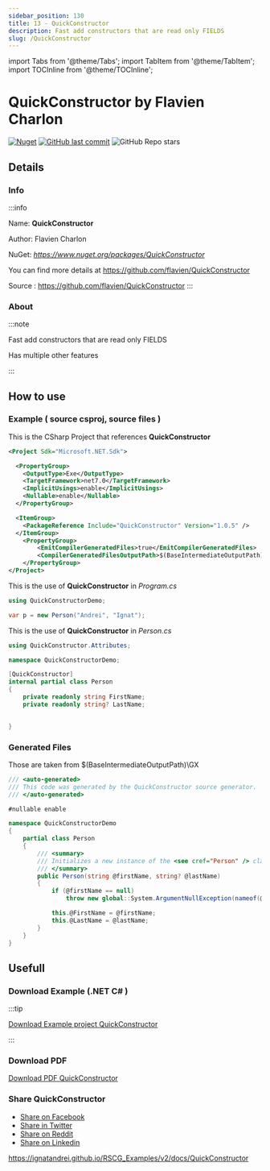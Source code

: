```yaml
---
sidebar_position: 130
title: 13 - QuickConstructor
description: Fast add constructors that are read only FIELDS
slug: /QuickConstructor
---
```

import Tabs from '@theme/Tabs';
import TabItem from '@theme/TabItem';
import TOCInline from '@theme/TOCInline';

# QuickConstructor  by Flavien Charlon

<!---
<TOCInline toc={toc} />
-->
[![Nuget](https://img.shields.io/nuget/dt/QuickConstructor?label=QuickConstructor)](https://www.nuget.org/packages/QuickConstructor)
[![GitHub last commit](https://img.shields.io/github/last-commit/flavien/QuickConstructor?label=updated)](https://github.com/flavien/QuickConstructor)
![GitHub Repo stars](https://img.shields.io/github/stars/flavien/QuickConstructor?style=social)

## Details

### Info
:::info

Name: **QuickConstructor**

Author: Flavien Charlon

NuGet: 
*https://www.nuget.org/packages/QuickConstructor*   


You can find more details at https://github.com/flavien/QuickConstructor

Source : https://github.com/flavien/QuickConstructor
:::

### About
:::note

Fast add constructors that are read only FIELDS


Has multiple other features


:::

## How to use

### Example ( source csproj, source files )

<Tabs>

<TabItem value="csproj" label="CSharp Project">

This is the CSharp Project that references **QuickConstructor**
```xml showLineNumbers {11}
<Project Sdk="Microsoft.NET.Sdk">

  <PropertyGroup>
    <OutputType>Exe</OutputType>
    <TargetFramework>net7.0</TargetFramework>
    <ImplicitUsings>enable</ImplicitUsings>
    <Nullable>enable</Nullable>
  </PropertyGroup>

  <ItemGroup>
    <PackageReference Include="QuickConstructor" Version="1.0.5" />
  </ItemGroup>
	<PropertyGroup>
		<EmitCompilerGeneratedFiles>true</EmitCompilerGeneratedFiles>
		<CompilerGeneratedFilesOutputPath>$(BaseIntermediateOutputPath)\GX</CompilerGeneratedFilesOutputPath>
	</PropertyGroup>
</Project>

```

</TabItem>

  <TabItem value="C:\test\RSCG_Examples\v2\rscg_examples\QuickConstructor\src\QuickConstructorDemo\Program.cs" label="Program.cs" >

  This is the use of **QuickConstructor** in *Program.cs*

```csharp showLineNumbers 
using QuickConstructorDemo;

var p = new Person("Andrei", "Ignat");
```
  </TabItem>

  <TabItem value="C:\test\RSCG_Examples\v2\rscg_examples\QuickConstructor\src\QuickConstructorDemo\Person.cs" label="Person.cs" >

  This is the use of **QuickConstructor** in *Person.cs*

```csharp showLineNumbers 
using QuickConstructor.Attributes;

namespace QuickConstructorDemo;

[QuickConstructor]
internal partial class Person
{
    private readonly string FirstName;
    private readonly string? LastName;

    
}

```
  </TabItem>

</Tabs>

### Generated Files

Those are taken from $(BaseIntermediateOutputPath)\GX

<Tabs>


<TabItem value="C:\test\RSCG_Examples\v2\rscg_examples\QuickConstructor\src\QuickConstructorDemo\obj\GX\QuickConstructor.Generator\QuickConstructor.Generator.QuickConstructorGenerator\Person.cs" label="Person.cs" >


```csharp showLineNumbers 
/// <auto-generated>
/// This code was generated by the QuickConstructor source generator.
/// </auto-generated>

#nullable enable

namespace QuickConstructorDemo
{
    partial class Person
    {
        /// <summary>
        /// Initializes a new instance of the <see cref="Person" /> class.
        /// </summary>
        public Person(string @firstName, string? @lastName)
        {
            if (@firstName == null)
                throw new global::System.ArgumentNullException(nameof(@firstName));

            this.@FirstName = @firstName;
            this.@LastName = @lastName;
        }
    }
}

```

  </TabItem>


</Tabs>

## Usefull

### Download Example (.NET  C# )
:::tip

[Download Example project QuickConstructor ](/sources/QuickConstructor.zip)

:::

### Download PDF

[Download PDF QuickConstructor ](/pdfs/QuickConstructor.pdf)

### Share QuickConstructor 

<ul>
  <li><a href="https://www.facebook.com/sharer/sharer.php?u=https%3A%2F%2Fignatandrei.github.io%2FRSCG_Examples%2Fv2%2Fdocs%2FQuickConstructor&quote=QuickConstructor" title="Share on Facebook" target="_blank">Share on Facebook</a></li>
  <li><a href="https://twitter.com/intent/tweet?source=https%3A%2F%2Fignatandrei.github.io%2FRSCG_Examples%2Fv2%2Fdocs%2FQuickConstructor&text=QuickConstructor:%20https%3A%2F%2Fignatandrei.github.io%2FRSCG_Examples%2Fv2%2Fdocs%2FQuickConstructor" target="_blank" title="Tweet">Share in Twitter</a></li>
  <li><a href="http://www.reddit.com/submit?url=https%3A%2F%2Fignatandrei.github.io%2FRSCG_Examples%2Fv2%2Fdocs%2FQuickConstructor&title=QuickConstructor" target="_blank" title="Submit to Reddit">Share on Reddit</a></li>
  <li><a href="http://www.linkedin.com/shareArticle?mini=true&url=https%3A%2F%2Fignatandrei.github.io%2FRSCG_Examples%2Fv2%2Fdocs%2FQuickConstructor&title=QuickConstructor&summary=&source=https%3A%2F%2Fignatandrei.github.io%2FRSCG_Examples%2Fv2%2Fdocs%2FQuickConstructor" target="_blank" title="Share on LinkedIn">Share on Linkedin</a></li>
</ul>

https://ignatandrei.github.io/RSCG_Examples/v2/docs/QuickConstructor
